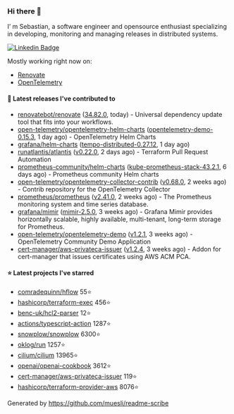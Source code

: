 ### Hi there 👋

I’ m Sebastian, a software engineer and opensource enthusiast specializing in developing, monitoring and managing releases in distributed systems.

[![Linkedin Badge](https://img.shields.io/badge/-LinkedIn-blue?style=flat&logo=Linkedin&logoColor=white&link=https://www.linkedin.com/in/sebastian-poxhofer/)](https://www.linkedin.com/in/sebastian-poxhofer/)

Mostly working right now on:
- [Renovate](https://github.com/renovatebot/renovate)
- [OpenTelemetry](https://github.com/open-telemetry)



#### 🚀 Latest releases I've contributed to

- [renovatebot/renovate](https://github.com/renovatebot/renovate) ([34.82.0](https://github.com/renovatebot/renovate/releases/tag/34.82.0), today) - Universal dependency update tool that fits into your workflows.
- [open-telemetry/opentelemetry-helm-charts](https://github.com/open-telemetry/opentelemetry-helm-charts) ([opentelemetry-demo-0.15.3](https://github.com/open-telemetry/opentelemetry-helm-charts/releases/tag/opentelemetry-demo-0.15.3), 1 day ago) - OpenTelemetry Helm Charts
- [grafana/helm-charts](https://github.com/grafana/helm-charts) ([tempo-distributed-0.27.12](https://github.com/grafana/helm-charts/releases/tag/tempo-distributed-0.27.12), 1 day ago)
- [runatlantis/atlantis](https://github.com/runatlantis/atlantis) ([v0.22.0](https://github.com/runatlantis/atlantis/releases/tag/v0.22.0), 2 days ago) - Terraform Pull Request Automation
- [prometheus-community/helm-charts](https://github.com/prometheus-community/helm-charts) ([kube-prometheus-stack-43.2.1](https://github.com/prometheus-community/helm-charts/releases/tag/kube-prometheus-stack-43.2.1), 6 days ago) - Prometheus community Helm charts
- [open-telemetry/opentelemetry-collector-contrib](https://github.com/open-telemetry/opentelemetry-collector-contrib) ([v0.68.0](https://github.com/open-telemetry/opentelemetry-collector-contrib/releases/tag/v0.68.0), 2 weeks ago) - Contrib repository for the OpenTelemetry Collector
- [prometheus/prometheus](https://github.com/prometheus/prometheus) ([v2.41.0](https://github.com/prometheus/prometheus/releases/tag/v2.41.0), 2 weeks ago) - The Prometheus monitoring system and time series database.
- [grafana/mimir](https://github.com/grafana/mimir) ([mimir-2.5.0](https://github.com/grafana/mimir/releases/tag/mimir-2.5.0), 3 weeks ago) - Grafana Mimir provides horizontally scalable, highly available, multi-tenant, long-term storage for Prometheus.
- [open-telemetry/opentelemetry-demo](https://github.com/open-telemetry/opentelemetry-demo) ([v1.2.1](https://github.com/open-telemetry/opentelemetry-demo/releases/tag/v1.2.1), 3 weeks ago) - OpenTelemetry Community Demo Application
- [cert-manager/aws-privateca-issuer](https://github.com/cert-manager/aws-privateca-issuer) ([v1.2.4](https://github.com/cert-manager/aws-privateca-issuer/releases/tag/v1.2.4), 3 weeks ago) - Addon for cert-manager that issues certificates using AWS ACM PCA.

#### ⭐ Latest projects I've starred

- [comradequinn/hflow](https://github.com/comradequinn/hflow) 55⭐
- [hashicorp/terraform-exec](https://github.com/hashicorp/terraform-exec) 456⭐
- [benc-uk/hcl2-parser](https://github.com/benc-uk/hcl2-parser) 12⭐
- [actions/typescript-action](https://github.com/actions/typescript-action) 1287⭐
- [snowplow/snowplow](https://github.com/snowplow/snowplow) 6300⭐
- [oklog/run](https://github.com/oklog/run) 1257⭐
- [cilium/cilium](https://github.com/cilium/cilium) 13965⭐
- [openai/openai-cookbook](https://github.com/openai/openai-cookbook) 3612⭐
- [cert-manager/aws-privateca-issuer](https://github.com/cert-manager/aws-privateca-issuer) 119⭐
- [hashicorp/terraform-provider-aws](https://github.com/hashicorp/terraform-provider-aws) 8076⭐



Generated by https://github.com/muesli/readme-scribe
